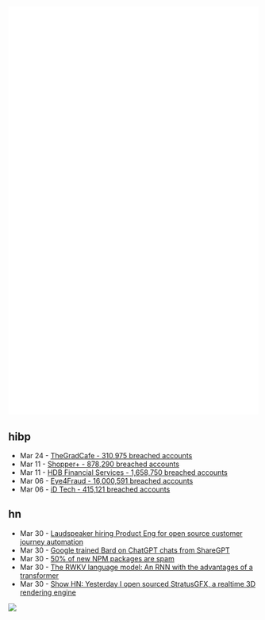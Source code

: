 ![Metrics](https://raw.githubusercontent.com/phixion/phixion/master/metrics.svg)

## hibp

<!--
for https://github.com/phixion/phixion/blob/main/.github/workflows/feeds.yml
-->
<!--START_SECTION:haveibeenpwnd-->
- Mar 24 - [TheGradCafe - 310,975 breached accounts](https://haveibeenpwned.com/PwnedWebsites#TheGradCafe)
- Mar 11 - [Shopper+ - 878,290 breached accounts](https://haveibeenpwned.com/PwnedWebsites#ShopperPlus)
- Mar 11 - [HDB Financial Services - 1,658,750 breached accounts](https://haveibeenpwned.com/PwnedWebsites#HDBFinancialServices)
- Mar 06 - [Eye4Fraud - 16,000,591 breached accounts](https://haveibeenpwned.com/PwnedWebsites#Eye4Fraud)
- Mar 06 - [iD Tech - 415,121 breached accounts](https://haveibeenpwned.com/PwnedWebsites#iDTech)
<!--END_SECTION:haveibeenpwnd-->

## hn

<!--
for https://github.com/phixion/phixion/blob/main/.github/workflows/feeds.yml
-->
<!--START_SECTION:hn-->
- Mar 30 - [Laudspeaker hiring Product Eng for open source customer journey automation](https://github.com/laudspeaker/laudspeaker/tree/Hiring)
- Mar 30 - [Google trained Bard on ChatGPT chats from ShareGPT](https://twitter.com/steventey/status/1641267979399704576)
- Mar 30 - [50% of new NPM packages are spam](https://blog.sandworm.dev/one-in-two-new-npm-packages-is-seo-spam-right-now)
- Mar 30 - [The RWKV language model: An RNN with the advantages of a transformer](https://johanwind.github.io/2023/03/23/rwkv_overview.html)
- Mar 30 - [Show HN: Yesterday I open sourced StratusGFX, a realtime 3D rendering engine](https://github.com/KTStephano/StratusGFX)
<!--END_SECTION:hn-->

<!--
for https://yhype.me
-->
![](https://hit.yhype.me/github/profile?user_id=13013670)
